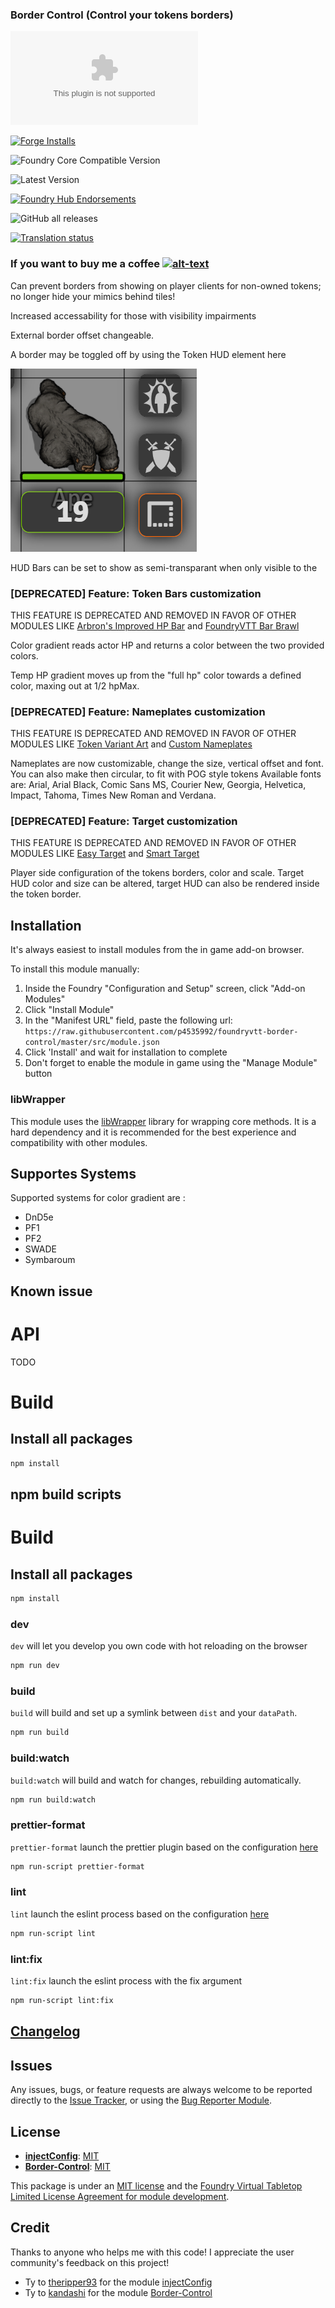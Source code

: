 ### Border Control (Control your tokens borders)

![Latest Release Download Count](https://img.shields.io/github/downloads/p4535992/foundryvtt-border-control/latest/module.zip?color=2b82fc&label=DOWNLOADS&style=for-the-badge)

[![Forge Installs](https://img.shields.io/badge/dynamic/json?label=Forge%20Installs&query=package.installs&suffix=%25&url=https%3A%2F%2Fforge-vtt.com%2Fapi%2Fbazaar%2Fpackage%2FBorder-Control&colorB=006400&style=for-the-badge)](https://forge-vtt.com/bazaar#package=Border-Control)

![Foundry Core Compatible Version](https://img.shields.io/badge/dynamic/json.svg?url=https%3A%2F%2Fraw.githubusercontent.com%2Fp4535992%2Ffoundryvtt-border-control%2Fmaster%2Fsrc%2Fmodule.json&label=Foundry%20Version&query=$.compatibility.verified&colorB=orange&style=for-the-badge)

![Latest Version](https://img.shields.io/badge/dynamic/json.svg?url=https%3A%2F%2Fraw.githubusercontent.com%2Fp4535992%2Ffoundryvtt-border-control%2Fmaster%2Fsrc%2Fmodule.json&label=Latest%20Release&prefix=v&query=$.version&colorB=red&style=for-the-badge)

[![Foundry Hub Endorsements](https://img.shields.io/endpoint?logoColor=white&url=https%3A%2F%2Fwww.foundryvtt-hub.com%2Fwp-json%2Fhubapi%2Fv1%2Fpackage%2FBorder-Control%2Fshield%2Fendorsements&style=for-the-badge)](https://www.foundryvtt-hub.com/package/Border-Control/)

![GitHub all releases](https://img.shields.io/github/downloads/p4535992/foundryvtt-border-control/total?style=for-the-badge)

[![Translation status](https://weblate.foundryvtt-hub.com/widgets/Border-Control/-/287x66-black.png)](https://weblate.foundryvtt-hub.com/engage/Border-Control/)

### If you want to buy me a coffee [![alt-text](https://img.shields.io/badge/-Patreon-%23ff424d?style=for-the-badge)](https://www.patreon.com/p4535992)


Can prevent borders from showing on player clients for non-owned tokens; no longer hide your mimics behind tiles!

Increased accessability for those with visibility impairments

External border offset changeable.

A border may be toggled off by using the Token HUD element here

![BorderHUD](/wiki/images/Border_Control_HUD.PNG?raw=true)

HUD Bars can be set to show as semi-transparant when only visible to the

### [DEPRECATED] Feature: Token Bars customization

THIS FEATURE IS DEPRECATED AND REMOVED IN FAVOR OF OTHER MODULES LIKE [Arbron's Improved HP Bar](https://github.com/arbron/fvtt-hp-bar) and [FoundryVTT Bar Brawl](https://gitlab.com/woodentavern/foundryvtt-bar-brawl)

Color gradient reads actor HP and returns a color between the two provided colors.

Temp HP gradient moves up from the "full hp" color towards a defined color, maxing out at 1/2 hpMax.

### [DEPRECATED] Feature: Nameplates customization 

THIS FEATURE IS DEPRECATED AND REMOVED IN FAVOR OF OTHER MODULES LIKE [Token Variant Art](https://github.com/Aedif/TokenVariants) and [Custom Nameplates](https://github.com/earlSt1/vtt-custom-nameplates)

Nameplates are now customizable, change the size, vertical offset and font. You can also make then circular, to fit with POG style tokens
Available fonts are: Arial, Arial Black, Comic Sans MS, Courier New, Georgia, Helvetica, Impact, Tahoma, Times New Roman and Verdana.

### [DEPRECATED] Feature: Target customization 

THIS FEATURE IS DEPRECATED AND REMOVED IN FAVOR OF OTHER MODULES LIKE [Easy Target](https://bitbucket.org/Fyorl/easy-target) and [Smart Target](https://github.com/theripper93/Smart-Target)

Player side configuration of the tokens borders, color and scale. Target HUD color and size can be altered, target HUD can also be rendered inside the token border.

## Installation

It's always easiest to install modules from the in game add-on browser.

To install this module manually:
1.  Inside the Foundry "Configuration and Setup" screen, click "Add-on Modules"
2.  Click "Install Module"
3.  In the "Manifest URL" field, paste the following url:
`https://raw.githubusercontent.com/p4535992/foundryvtt-border-control/master/src/module.json`
4.  Click 'Install' and wait for installation to complete
5.  Don't forget to enable the module in game using the "Manage Module" button

### libWrapper

This module uses the [libWrapper](https://github.com/ruipin/fvtt-lib-wrapper) library for wrapping core methods. It is a hard dependency and it is recommended for the best experience and compatibility with other modules.

## Supportes Systems

Supported systems for color gradient are :

- DnD5e
- PF1
- PF2
- SWADE
- Symbaroum

## Known issue

# API

TODO

# Build

## Install all packages

```bash
npm install
```
## npm build scripts

# Build

## Install all packages

```bash
npm install
```

### dev

`dev` will let you develop you own code with hot reloading on the browser

```bash
npm run dev
```

### build

`build` will build and set up a symlink between `dist` and your `dataPath`.

```bash
npm run build
```

### build:watch

`build:watch` will build and watch for changes, rebuilding automatically.

```bash
npm run build:watch
```

### prettier-format

`prettier-format` launch the prettier plugin based on the configuration [here](./.prettierrc)

```bash
npm run-script prettier-format
```

### lint

`lint` launch the eslint process based on the configuration [here](./.eslintrc.json)

```bash
npm run-script lint
```

### lint:fix

`lint:fix` launch the eslint process with the fix argument

```bash
npm run-script lint:fix
```

## [Changelog](./changelog.md)

## Issues

Any issues, bugs, or feature requests are always welcome to be reported directly to the [Issue Tracker](https://github.com/p4535992/foundryvtt-border-control/issues ), or using the [Bug Reporter Module](https://foundryvtt.com/packages/bug-reporter/).

## License

- **[injectConfig](https://github.com/theripper93/injectConfig)**: [MIT](https://github.com/theripper93/injectConfig/blob/main/LICENSE)
- **[Border-Control](https://github.com/kandashi/Border-Control)**: [MIT](https://github.com/kandashi/Border-Control/blob/master/LICENSE)

This package is under an [MIT license](LICENSE) and the [Foundry Virtual Tabletop Limited License Agreement for module development](https://foundryvtt.com/article/license/).

## Credit

Thanks to anyone who helps me with this code! I appreciate the user community's feedback on this project!

- Ty to [theripper93](https://github.com/theripper93) for the module [injectConfig](https://github.com/theripper93/injectConfig)
- Ty to [kandashi](https://github.com/kandashi) for the module [Border-Control](https://github.com/kandashi/Border-Control)